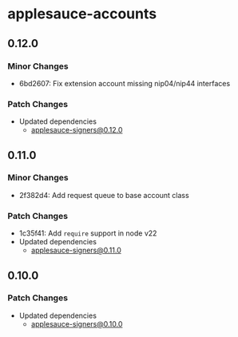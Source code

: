 # applesauce-accounts

## 0.12.0

### Minor Changes

- 6bd2607: Fix extension account missing nip04/nip44 interfaces

### Patch Changes

- Updated dependencies
  - applesauce-signers@0.12.0

## 0.11.0

### Minor Changes

- 2f382d4: Add request queue to base account class

### Patch Changes

- 1c35f41: Add `require` support in node v22
- Updated dependencies
  - applesauce-signers@0.11.0

## 0.10.0

### Patch Changes

- Updated dependencies
  - applesauce-signers@0.10.0
